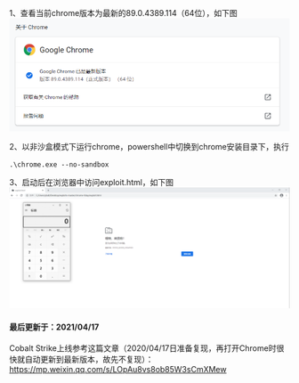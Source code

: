 1、查看当前chrome版本为最新的89.0.4389.114（64位），如下图  
![image](./pic/0.png)

2、以非沙盒模式下运行chrome，powershell中切换到chrome安装目录下，执行
```
.\chrome.exe --no-sandbox
```

3、启动后在浏览器中访问exploit.html，如下图  
![image](./pic/1.png)

#### 最后更新于：2021/04/17
Cobalt Strike上线参考这篇文章（2020/04/17日准备复现，再打开Chrome时很快就自动更新到最新版本，故先不复现）：  
https://mp.weixin.qq.com/s/LOpAu8vs8ob85W3sCmXMew
